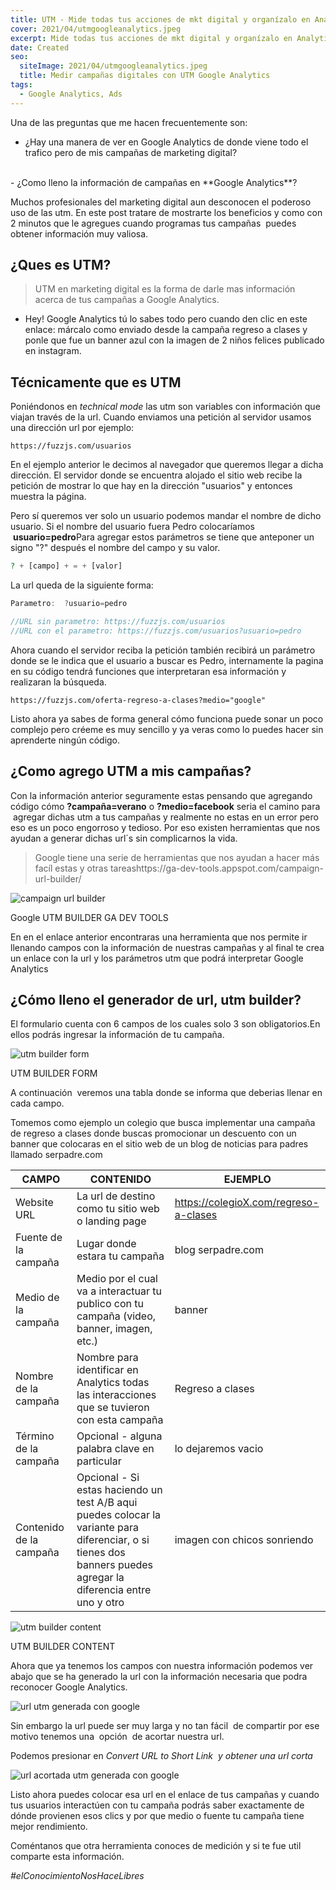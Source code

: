 ```yaml
---
title: UTM - Mide todas tus acciones de mkt digital y organízalo en Analytics 
cover: 2021/04/utmgoogleanalytics.jpeg
excerpt: Mide todas tus acciones de mkt digital y organízalo en Analytics | Muchos profesionales del marketing digital aun desconocen el poderoso uso de las utm. En este post te mostrarte los beneficios y como con 2 minutos ...
date: Created
seo:
  siteImage: 2021/04/utmgoogleanalytics.jpeg
  title: Medir campañas digitales con UTM Google Analytics
tags: 
  - Google Analytics, Ads
---
```


Una de las preguntas que me hacen frecuentemente son: 
<br>
- ¿Hay una manera de ver en Google Analytics de donde viene todo el trafico pero de mis campañas de marketing digital?
<br>
- ¿Como lleno la información de campañas en **Google Analytics**?


Muchos profesionales del marketing digital aun desconocen el poderoso uso de las utm. En este post tratare de mostrarte los beneficios y como con 2 minutos que le agregues cuando programas tus campañas  puedes obtener información muy valiosa.

## ¿Ques es UTM?

> UTM en marketing digital es la forma de darle mas información acerca de tus campañas a Google Analytics.

- Hey! Google Analytics tú lo sabes todo pero cuando den clic en este enlace: márcalo como enviado desde la campaña regreso a clases y ponle que fue un banner azul con la imagen de 2 niños felices publicado en instagram.

## Técnicamente que es UTM

Poniéndonos en *technical mode* las utm son variables con información que viajan través de la url. Cuando enviamos una petición al servidor usamos una dirección url por ejemplo:

`https://fuzzjs.com/usuarios`

En el ejemplo anterior le decimos al navegador que queremos llegar a dicha dirección. El servidor donde se encuentra alojado el sitio web recibe la petición de mostrar lo que hay en la dirección "usuarios" y entonces muestra la página.

Pero sí queremos ver solo un usuario podemos mandar el nombre de dicho usuario. Si el nombre del usuario fuera Pedro colocaríamos  **usuario=pedro**Para agregar estos parámetros se tiene que anteponer un signo "?" después el nombre del campo y su valor.

``` php
? + [campo] + = + [valor] 
```

La url queda de la siguiente forma:

``` js
Parametro:  ?usuario=pedro

```

``` js
//URL sin parametro: https://fuzzjs.com/usuarios
//URL con el parametro: https://fuzzjs.com/usuarios?usuario=pedro
```

Ahora cuando el servidor reciba la petición también recibirá un parámetro donde se le indica que el usuario a buscar es Pedro, internamente la pagina en su código tendrá funciones que interpretaran esa información y realizaran la búsqueda.

`https://fuzzjs.com/oferta-regreso-a-clases?medio="google"`

Listo ahora ya sabes de forma general cómo funciona puede sonar un poco complejo pero créeme es muy sencillo y ya veras como lo puedes hacer sin aprenderte ningún código.

## ¿Como agrego UTM a mis campañas?

Con la información anterior seguramente estas pensando que agregando código cómo **?campaña=verano** o **?medio=facebook** seria el camino para  agregar dichas utm a tus campañas y realmente no estas en un error pero eso es un poco engorroso y tedioso. Por eso existen herramientas que nos ayudan a generar dichas url´s sin complicarnos la vida.

> Google tiene una serie de herramientas que nos ayudan a hacer más facíl estas y otras tareashttps://ga-dev-tools.appspot.com/campaign-url-builder/

![campaign url builder](/assets/img/2021/04/camping-url-builder.jpg)

Google UTM BUILDER GA DEV TOOLS

En en el enlace anterior encontraras una herramienta que nos permite ir llenando campos con la información de nuestras campañas y al final te crea un enlace con la url y los parámetros utm que podrá interpretar Google Analytics

## ¿Cómo lleno el generador de url, utm builder?

El formulario cuenta con 6 campos de los cuales solo 3 son obligatorios.En ellos podrás ingresar la información de tu campaña.

![utm builder form](/assets/img/2021/04/camping-url-builder-form.jpg)

UTM BUILDER FORM

A continuación  veremos una tabla donde se informa que deberias llenar en cada campo.

Tomemos como ejemplo un colegio que busca implementar una campaña de regreso a clases donde buscas promocionar un descuento con un banner que colocaras en el sitio web de un blog de noticias para padres llamado serpadre.com


<div class="table-wrapper" markdown="block">

| CAMPO                    | CONTENIDO                                          | EJEMPLO |
| -----------              | -------------------------------------------------- | ------- |
| Website URL              | La url de destino como tu sitio web o landing page |  https://colegioX.com/regreso-a-clases
| Fuente de la campaña     | Lugar donde estara tu campaña | blog serpadre.com
| Medio de la campaña      | Medio por el cual va a interactuar tu publico con tu campaña (video, banner, imagen, etc.) | banner
| Nombre de la campaña     | Nombre para identificar en Analytics todas las interacciones que se tuvieron con esta campaña | Regreso a clases
| Término de la campaña    | Opcional - alguna palabra clave en particular        | lo dejaremos vacio
| Contenido de la campaña  | Opcional - Si estas haciendo un test A/B aqui puedes colocar la variante para diferenciar, o si tienes dos banners puedes agregar la diferencia entre uno y otro        | imagen con chicos sonriendo

</div>


![utm builder content](/assets/img/2021/04/camping-url-builder-form-full.jpg)

UTM BUILDER CONTENT

Ahora que ya tenemos los campos con nuestra información podemos ver abajo que se ha generado la url con la información necesaria que podra reconocer Google Analytics.

![url utm generada con google](/assets/img/2021/04/camping-url-builder-shortener.jpg)

Sin embargo la url puede ser muy larga y no tan fácil  de compartir por ese motivo tenemos una  opción  de acortar nuestra url.

Podemos presionar en *Convert URL to Short Link  y obtener una url corta*

![url acortada utm generada con google](/assets/img/2021/04/camping-url-builder-shortener-2.jpg)

Listo ahora puedes colocar esa url en el enlace de tus campañas y cuando tus usuarios interactúen con tu campaña podrás saber exactamente de dónde provienen esos clics y por que medio o fuente tu campaña tiene mejor rendimiento.

Coméntanos que otra herramienta conoces de medición y si te fue util comparte esta información.

*#elConocimientoNosHaceLibres*